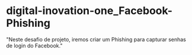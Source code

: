 # digital-inovation-one_Facebook-Phishing
"Neste desafio de projeto, iremos criar um Phishing para capturar senhas de login do Facebook."
